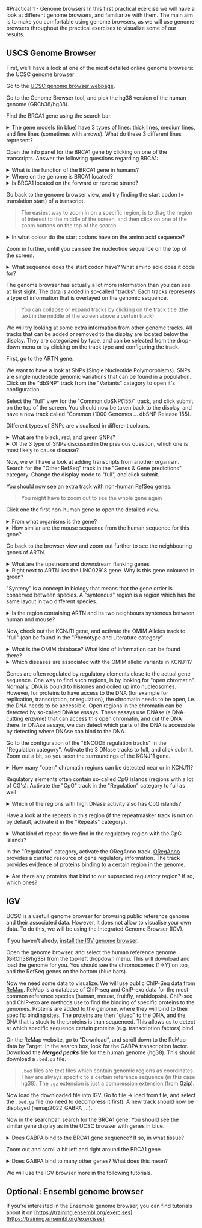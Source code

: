 #Practical 1 - Genome browsers
In this first practical exercise we will have a look at different genome browsers, and familiarize with them. The main aim is to make you comfortable using genome browsers, as we will use genome browsers throughout the practical exercises to visualize some of our results. 

## USCS Genome Browser

First, we'll have a look at one of the most detailed online genome browsers: the UCSC genome browser

Go to the [UCSC genome browser webpage](https://genome-euro.ucsc.edu/).

Go to the Genome Browser tool, and pick the hg38 version of the human genome (GRCh38/hg38).

Find the BRCA1 gene using the search bar.

<details>
<summary>The gene models (in blue) have 3 types of lines: thick lines, medium lines, and fine lines (sometimes with arrows). What do these 3 different lines represent?</summary>
-Thin lines: introns
-Thick lines: translated exons
-Medium lines: un-translated exons (e.g. UTRs)
</details>

Open the info panel for the BRCA1 gene by clicking on one of the transcripts. Answer the following questions regarding BRCA1:

<details>
<summary>What is the function of the BRCA1 gene in humans?</summary>
Maintaining genome stabolity and tumor suppression.
</details>

<details>
<summary>Where on the genome is BRCA1 located?</summary>
Chromosome 17, bp 43044295 - 43125402 (chr17:43,044,295-43,125,402)
</details>

<details>
<summary>Is BRCA1 located on the forward or reverse strand?</summary>
The reverse strand (Strand: -)
</details>

Go back to the genome browser view, and try finding the start codon (= translation start) of a transcript.
> The easiest way to zoom in on a specific region, is to drag the region of interest to the middle of the screen, and then click on one of the zoom buttons on the top of the search

<details>
<summary>In what colour do the start codons have on the amino acid sequence?</summary>
Green
</details>

Zoom in further, untill you can see the nucleotide sequence on the top of the screen.

<details>
<summary>What sequence does the start codon have? What amino acid does it code for?</summary>
ATG, coding for Methionine (M)
> If you guessed CAT or TAC, remember that the gene is on the reverse strand. This means that you have to read the sequence from right to left, and have to take the complement (= reverse complement) compared to the reference sequence to have the actual sequence
</details>

The genome browser has actually a lot more information than you can see at first sight. The data is added in so-called "tracks". Each tracks represents a type of information that is overlayed on the genomic sequence.
>You can collapse or expand tracks by clicking on the track title (the text in the middle of the screen above a certain track)

We will try looking at some extra information from other genome tracks. All tracks that can be added or removed to the display are located below the display. They are categorized by type, and can be selected from the drop-down menu or by clicking on the track type and configuring the track.

First, go to the ARTN gene.

We want to have a look at SNPs (Single Nucleotide Polymorphisms). SNPs are single nucleotide genomic variations that can be found in a population. Click on the "dbSNP" track from the "Variants" category to open it's configuration.

Select the "full" view for the "Common dbSNP(155)" track, and click submit on the top of the screen. You should now be taken back to the display, and have a new track called "Common (1000 Genomes ... dbSNP Release 155).

Different types of SNPs are visualised in different colours.

<details>
<summary>What are the black, red, and green SNPs?</summary>
- Black: Intronic SNPs (SNPs in introns)
- Red: Missense SNPs (SNPs in a coding region that alters the amino acid of the codon)
- Green: Synonymous SNPs (SNPs in a coding region that does not alter the amino acid of the codon)
</details>

<details>
<summary>Of the 3 type of SNPs discussed in the previous question, which one is most likely to cause disease?</summary>
The Missense SNP (red). These SNPs change the amino acid sequence of a protein, leading to a possible change in the resulting protein, causing disease.
</details>

Now, we will have a look at adding transcripts from another organism. Search for the "Other RefSeq" track in the "Genes & Gene predictions" category. Change the display mode to "full", and click submit.

You should now see an extra track with non-human RefSeq genes.
> You might have to zoom out to see the whole gene again

Click one the first non-human gene to open the detailed view.

<details>
<summary>From what organisms is the gene?</summary>
Mouse (*Mus musculus*)
</details>

<details>
<summary>How similar are the mouse sequence from the human sequence for this gene?</summary>
84.3%: see mRNA/Genomic Alignments section
</details>

Go back to the browser view and zoom out further to see the neighbouring genes of ARTN.

<details>
<summary>What are the upstream and downstream flanking genes</summary>
- Upstream: ST3GAL3
- Downstream: IPO13
> LINC02918 and ENSG00000288573 are here not counted as up- or downstream, since they are located on a different strand
</details>

<details>
<summary>Right next to ARTN lies the LINC02918 gene. Why is this gene coloured in green?</summary>
It is coloured in green because it is a non-coding gene (ncRNA or non-coding RNA), and does not produce a protein product.
</details>

"Synteny" is a concept in biology that means that the gene order is conserved between species. A "syntenous" region is a region which has the same layout in two different species.

<details>
<summary>Is the region containing ARTN and its two neighbours syntenous between human and mouse?</summary>
Yes. In mouse the ARTN gene is also flanked by ST3GAL3 upstream, and IPO13 downstream.
> Note: while you might come to this conclusion just by seeing mouse transcripts where the human IPO13 and ST3GAL3 are, this does not mean these transcripts are in the same order on the mouse genome. You have to go to the actual mouse genome browser and look for ARTN to confirm this.
</details>

Now, check out the KCNJ11 gene, and activate the OMIM Alleles track to "full" (can be found in the "Phenotype and Literature category"

<details>
<summary>What is the OMIM database? What kind of information can be found there?</summary>
OMIM ([Online Mendelian Inheritance in Man](https://www.omim.org/help/about)) is a databse of human genes and genetic phenotypes. It categorizes so-called Mendelian diseases, diseases caused by changes in a single gene. 
</details>

<details>
<summary>Which diseases are associated with the OMIM allelic variants in KCNJ11?</summary>
- Hyperinsulinemic hypoglycemia
- Maturity-onset diabetes of the young
- Diabetes mellitus
</details>

Genes are often regulated by regulatory elements close to the actual gene sequence. One way to find such regions, is by looking for "open chromatin". Normally, DNA is bound to histones and coiled up into nucleosomes.
However, for proteins to have access to the DNA (for example for replication, transcription, or regulation), the chromatin needs to be open, i.e. the DNA needs to be accessible.
Open regions in the chromatin can be detected by so-called DNAse essays. These assays use DNAse (a DNA-cutting enzyme) that can access this open chromatin, and cut the DNA there. 
In DNAse assays, we can detect which parts of the DNA is accessible by detecting where DNAse can bind to the DNA.

Go to the configuration of the "ENCODE regulation tracks" in the "Regulation category". Activate the 3 DNase tracks to full, and click submit. Zoom out a bit, so you seen the surroundings of the KCNJ11 gene.

<details>
<summary>How many "open" chromatin regions can be detected near or in KCNJ11?</summary>
3: One before, one after, and one in the middle of the gene
</details>

Regulatory elements often contain so-called CpG islands (regions with a lot of CG's). Activate the "CpG" track in the "Regulation" category to full as well

<details>
<summary>Which of the regions with high DNase activity also has CpG islands?</summary>
The region upstream (before) the start of the gene.
</details>

Have a look at the repeats in this region (if the repeatmasker track is not on by default, activate it in the "Repeats" category).

<details>
<summary>What kind of repeat do we find in the regulatory region with the CpG islands?</summary>
Repeat (CGCCCG)n
</details>

In the "Regulation" category, activate the ORegAnno track. [ORegAnno](https://www.bcgsc.ca/resources/software/oreganno) provides a curated resource of gene regulatory information. The track provides evidence of proteins binding to a certain region in the genome.

<details>
<summary>Are there any proteins that bind to our supsected regulatory region? If so, which ones?</summary>
Yes:
- EGR1 (transcription factor)
- CTCF (transcription factor)
> You can find this information by clicking on the ORegAnno boxes
</details>

## IGV 

UCSC is a usefull genome browser for browsing public reference genome and their associated data.
However, it does not allow to visualise your own data. To do this, we will be using the Integrated Genome Browser (IGV).

If you haven't alredy, [install the IGV genome browser](http://software.broadinstitute.org/software/igv/).

Open the genome browser, and select the human reference genome (GRCh38/hg38) from the top-left dropdown menu. This will download and load the genome for you. You should see the chromosomes (1->Y) on top, and the RefSeq genes on the bottom (blue bars).

Now we need some data to visualize. We will use public ChIP-Seq data from [ReMap](https://remap.univ-amu.fr/). ReMap is a database of ChIP-seq and ChIP-exo data for the most common reference species (human, mouse, fruitfly, arabidopsis).
ChIP-seq and ChIP-exo are methods use to find the binding of specific proteins to the genomes. Proteins are added to the genome, where they will bind to their specific binding sites. The proteins are then "glued" to the DNA, and the DNA that is stuck to the proteins is than sequenced.
This allows us to detect at which specific sequence certain proteins (e.g. transcription factors) bind.

On the ReMap website, go to "Download", and scroll down to the ReMap data by Target. In the search box, look for the GABPA transcription factor. Download the ***Merged peaks*** file for the human genome (hg38). This should download a `.bed.gz` file.
> `.bed` files are text files which contain genomic regions as coordinates. They are always specific to a certain reference sequence (in this case hg38). The `.gz` extension is just a compression extension (from [Gzip](https://www.gnu.org/software/gzip/)).

Now load the downloaded file into IGV. Go to file -> load from file, and select the `.bed.gz` file (no need to decompress it first). A new track should now be displayed (remap2022_GABPA_...).

Now in the searchbar, search for the BRCA1 gene. You should see the similar gene display as in the UCSC browser with genes in blue. 

<details>
<summary>Does GABPA bind to the BRCA1 gene sequence? If so, in what tissue?</summary>
Yes, in liver tissue (GABPA:liver block in the remap track)
</details>

Zoom out and scroll a bit left and right around the BRCA1 gene.

<details>
<summary>Does GABPA bind to many other genes? What does this mean?</summary>
Yes, GABPA seems to bind to many other genes. This could mean that GABPA is a very general transcription factor, or that there is was lot of off-target binding and/or background noise during the experiments.
</details>

We will use the IGV browser more in the following tutorials.

## Optional: Ensembl genome browser

If you’re interested in the Ensemble genome browser, you can find tutorials about it on [https://training.ensembl.org/exercises](https://training.ensembl.org/exercises)
